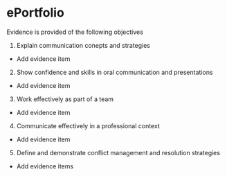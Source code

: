 # ePortfolio
Evidence is provided of the following objectives
1. Explain communication conepts and strategies
- Add evidence item
2. Show confidence and skills in oral communication and presentations
 - Add evidence item
3. Work effectively as part of a team
- Add evidence item
4. Communicate effectively in a professional context
 - Add evidence item
 5. Define and demonstrate conflict management and resolution strategies
 - Add evidence items
